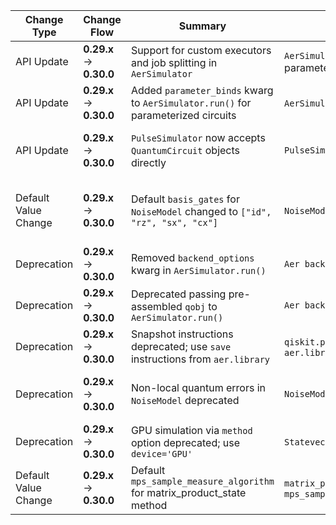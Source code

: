 | Change Type | Change Flow | Summary | Affected Artifacts | Pre-Migration Code | Post-Migration Code | Difficulty | SE/QSE Impact | References |
|-------------|--------------|---------|--------------------|--------------------|---------------------|------------|---------------|------------|
| API Update | **0.29.x** → **0.30.0** | Support for custom executors and job splitting in `AerSimulator` | `AerSimulator`, `max_job_size`, `executor` parameters |  | `backend = AerSimulator(max_job_size=1, executor=custom_executor)` | **Low** _(new optional parameters)_ | **SE** _(execution configuration)_ | [Release Notes](https://docs.quantum.ibm.com/api/qiskit/release-notes#0.30.0) |
| API Update | **0.29.x** → **0.30.0** | Added `parameter_binds` kwarg to `AerSimulator.run()` for parameterized circuits | `AerSimulator.run()`, `parameter_binds` | `backend.run(circuit, shots=shots, parameter_binds=[{theta: 0}, {theta: 3.14}])` | `parameter_binds = [{theta: [0, 3.14, 6.28]}]`<br>`backend.run(circuit, shots=shots, parameter_binds=parameter_binds)` | **Low** _(direct parameter binding)_ | **QSE** _(parameter handling)_ | [Release Notes](https://docs.quantum.ibm.com/api/qiskit/release-notes#0.30.0) |
| API Update | **0.29.x** → **0.30.0** | `PulseSimulator` now accepts `QuantumCircuit` objects directly | `PulseSimulator.run()` | `schedule = schedule(circuit)`<br>`backend.run(schedule)` | `backend.run(circuit)` | **Moderate** _(removes manual scheduling)_ | **QSE** _(pulse simulation)_ | [Release Notes](https://docs.quantum.ibm.com/api/qiskit/release-notes#0.30.0) |
| Default Value Change | **0.29.x** → **0.30.0** | Default `basis_gates` for `NoiseModel` changed to `["id", "rz", "sx", "cx"]` | `NoiseModel`, `basis_gates` parameter | `noise_model = NoiseModel()` | `noise_model = NoiseModel(basis_gates=["id", "u3", "cx"])` | **Moderate** _(may break existing noise models)_ | **QSE** _(noise simulation)_ | [Release Notes](https://docs.quantum.ibm.com/api/qiskit/release-notes#0.30.0) |
| Deprecation | **0.29.x** → **0.30.0** | Removed `backend_options` kwarg in `AerSimulator.run()` | `Aer backends.run()` | `backend.run(circuits, backend_options={'shots': 1000})` | `backend.run(circuits, shots=1000)` | **Low** _(direct parameter replacement)_ | **SE** _(API parameterization)_ | [Release Notes](https://docs.quantum.ibm.com/api/qiskit/release-notes#0.30.0) |
| Deprecation | **0.29.x** → **0.30.0** | Deprecated passing pre-assembled `qobj` to `AerSimulator.run()` | `Aer backends.run()` | `backend.run(qobj)` | `backend.run(circuits)` | **Moderate** _(requires circuit input)_ | **SE** _(input format)_ | [Release Notes](https://docs.quantum.ibm.com/api/qiskit/release-notes#0.30.0) |
| Deprecation | **0.29.x** → **0.30.0** | Snapshot instructions deprecated; use `save` instructions from `aer.library` | `qiskit.providers.aer.extensions`, `aer.library` | `from qiskit.providers.aer.extensions import Snapshot` | `from qiskit.providers.aer.library import SaveStatevector` | **Moderate** _(API replacement)_ | **QSE** _(simulation output)_ | [Release Notes](https://docs.quantum.ibm.com/api/qiskit/release-notes#0.30.0) |
| Deprecation | **0.29.x** → **0.30.0** | Non-local quantum errors in `NoiseModel` deprecated | `NoiseModel.add_nonlocal_quantum_error()` | `noise_model.add_nonlocal_quantum_error(...)` | _(Manual transpiler passes required)_ | **High** _(structural noise handling)_ | **QSE** _(noise application)_ | [Release Notes](https://docs.quantum.ibm.com/api/qiskit/release-notes#0.30.0) |
| Deprecation | **0.29.x** → **0.30.0** | GPU simulation via `method` option deprecated; use `device='GPU'` | `StatevectorSimulator`, `UnitarySimulator` | `backend.run(..., method='statevector_gpu')` | `backend.run(..., device='GPU')` | **Low** _(parameter rename)_ | **SE/QSE** _(GPU configuration)_ | [Release Notes](https://docs.quantum.ibm.com/api/qiskit/release-notes#0.30.0) |
| Default Value Change | **0.29.x** → **0.30.0** | Default `mps_sample_measure_algorithm` for matrix_product_state method | `matrix_product_state` simulation method, `mps_sample_measure_algorithm` |  | `backend.set_options(mps_sample_measure_algorithm='mps_probabilities')` | **Low** _(optional override)_ | **QSE** _(measurement sampling)_ | [Release Notes](https://docs.quantum.ibm.com/api/qiskit/release-notes#0.30.0) |